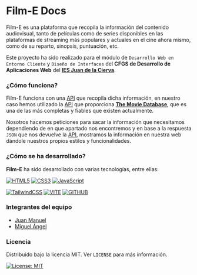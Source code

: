 # Film-E Docs

Film-E es una plataforma que recopila la información del contenido audiovisual, tanto de películas como de series disponibles en las plataformas de streaming más populares y actuales en el cine ahora mismo, como de su reparto, sinopsis, puntuación, etc.

Este proyecto ha sido realizado para el módulo de `Desarrollo Web en Entorno Cliente` y `Diseño de Interfaces` del **CFGS de Desarrollo de Aplicaciones Web** del [**IES Juan de la Cierva**](https://site.educa.madrid.org/ies.juandelacierva.madrid/).
### ¿Cómo funciona?

Film-E funciona con una [API](api.md) que recopila dicha información, en nuestro caso hemos utilizado la [API](api.md) que proporciona [**The Movie Database**](https://www.themoviedb.org/), que es una de las más completas y fiables que existen actualmente.

Nosotros hacemos peticiones para sacar la información que necesitamos dependiendo de en que apartado nos encontremos y en base a la respuesta `JSON` que nos devuelve la [API](api.md), mostramos la información en nuestra web dándole nuestros propios estilos y funcionalidades.

### ¿Cómo se ha desarrollado?

**Film-E** ha sido desarrollado con varias tecnologías, entre ellas:

[![HTML5](https://img.shields.io/badge/html5-%23E34F26.svg?style=for-the-badge&logo=html5&logoColor=white)](https://www.w3schools.com/html) [![CSS3](https://img.shields.io/badge/css3-%231572B6.svg?style=for-the-badge&logo=css3&logoColor=white)](https://www.w3schools.com/css/) [![JavaScript](https://img.shields.io/badge/javascript-%23323330.svg?style=for-the-badge&logo=javascript&logoColor=%23F7DF1E)](https://www.w3schools.com/js/DEFAULT.asp)

[![TailwindCSS](https://img.shields.io/badge/tailwindcss-%2338B2AC.svg?style=for-the-badge&logo=tailwind-css&logoColor=white)](tailwind.md) [![VITE](https://img.shields.io/badge/vite-%23007ACC.svg?style=for-the-badge&logo=vite&logoColor=white)](vite.md) [![GITHUB](https://img.shields.io/badge/github-%23121011.svg?style=for-the-badge&logo=github&logoColor=white)](https://github.com)

### Integrantes del equipo

- [Juan Manuel](https://github.com/Juanma0186)
- [Miguel Ángel](https://github.com/Angel142330)

### Licencia

Distribuido bajo la licencia MIT. Ver `LICENSE` para más información.

[![License: MIT](https://img.shields.io/github/license/Ileriayo/markdown-badges?style=for-the-badge)](https://opensource.org/licenses/MIT)
